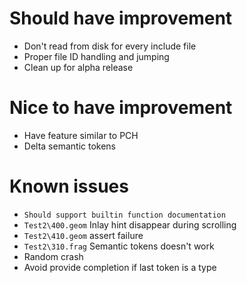 # Should have improvement
- Don't read from disk for every include file
- Proper file ID handling and jumping
- Clean up for alpha release

# Nice to have improvement
- Have feature similar to PCH
- Delta semantic tokens

# Known issues
- `Should support builtin function documentation`
- `Test2\400.geom` Inlay hint disappear during scrolling
- `Test2\410.geom` assert failure
- `Test2\310.frag` Semantic tokens doesn't work
- Random crash
- Avoid provide completion if last token is a type